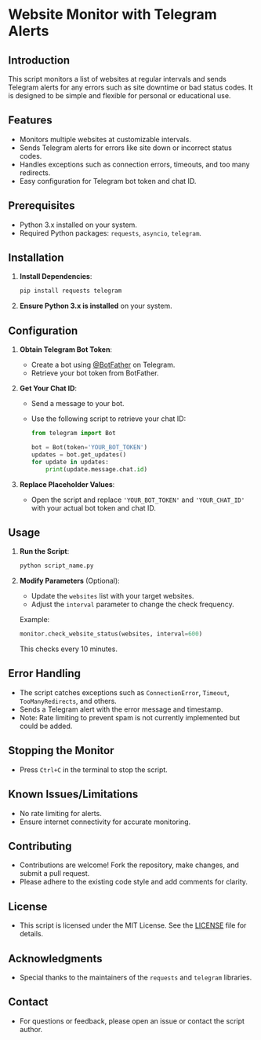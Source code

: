 # Website Monitor with Telegram Alerts

## Introduction

This script monitors a list of websites at regular intervals and sends Telegram alerts for any errors such as site downtime or bad status codes. It is designed to be simple and flexible for personal or educational use.

## Features

- Monitors multiple websites at customizable intervals.
- Sends Telegram alerts for errors like site down or incorrect status codes.
- Handles exceptions such as connection errors, timeouts, and too many redirects.
- Easy configuration for Telegram bot token and chat ID.

## Prerequisites

- Python 3.x installed on your system.
- Required Python packages: `requests`, `asyncio`, `telegram`.

## Installation

1. **Install Dependencies**:

   ```bash
   pip install requests telegram
   ```

2. **Ensure Python 3.x is installed** on your system.

## Configuration

1. **Obtain Telegram Bot Token**:

   - Create a bot using [@BotFather](https://core.telegram.org/bots#6-botfather) on Telegram.
   - Retrieve your bot token from BotFather.

2. **Get Your Chat ID**:

   - Send a message to your bot.
   - Use the following script to retrieve your chat ID:

     ```python
     from telegram import Bot

     bot = Bot(token='YOUR_BOT_TOKEN')
     updates = bot.get_updates()
     for update in updates:
         print(update.message.chat.id)
     ```

3. **Replace Placeholder Values**:

   - Open the script and replace `'YOUR_BOT_TOKEN'` and `'YOUR_CHAT_ID'` with your actual bot token and chat ID.

## Usage

1. **Run the Script**:

   ```bash
   python script_name.py
   ```

2. **Modify Parameters** (Optional):

   - Update the `websites` list with your target websites.
   - Adjust the `interval` parameter to change the check frequency.

   Example:

   ```python
   monitor.check_website_status(websites, interval=600)
   ```

   This checks every 10 minutes.

## Error Handling

- The script catches exceptions such as `ConnectionError`, `Timeout`, `TooManyRedirects`, and others.
- Sends a Telegram alert with the error message and timestamp.
- Note: Rate limiting to prevent spam is not currently implemented but could be added.

## Stopping the Monitor

- Press `Ctrl+C` in the terminal to stop the script.

## Known Issues/Limitations

- No rate limiting for alerts.
- Ensure internet connectivity for accurate monitoring.

## Contributing

- Contributions are welcome! Fork the repository, make changes, and submit a pull request.
- Please adhere to the existing code style and add comments for clarity.

## License

- This script is licensed under the MIT License. See the [LICENSE](LICENSE) file for details.

## Acknowledgments

- Special thanks to the maintainers of the `requests` and `telegram` libraries.

## Contact

- For questions or feedback, please open an issue or contact the script author.
